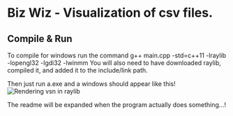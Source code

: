 # Biz Wiz - Visualization of csv files.

## Compile & Run
To compile for windows run the command g++ main.cpp -std=c++11 -lraylib -lopengl32 -lgdi32 -lwinmm
You will also need to have downloaded raylib, compiled it, and added it to the include/link path.

Then just run a.exe and a windows should appear like this! ![Rendering vsn in raylib](./pic.png) 

The readme will be expanded when the program actually does something...!
